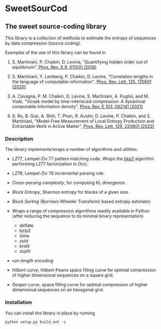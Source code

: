# SweetSourCod

## The sweet source-coding library

This library is a collection of methods to estimate the entropy of sequences by data compression (source coding).

Examples of the use of this library can be found in

1. S. Martiniani, P. Chaikin, D. Levine, "Quantifying hidden order out of equilibrium", [Phys. Rev. X 9, 011031  (2019)](https://journals.aps.org/prx/abstract/10.1103/PhysRevX.9.011031)

2. S. Martiniani, Y. Lemberg, P. Chaikin, D. Levine, "Correlation lengths in the language of computable information", [Phys. Rev. Lett. 125, 170601 (2020)](https://journals.aps.org/prl/abstract/10.1103/PhysRevLett.125.170601)

3. A. Cavagna, P. M. Chaikin, D. Levine, S. Martiniani, A. Puglisi, and M. Viale, "Vicsek model by time-interlaced compression: A dynamical computable information density", [Phys. Rev. E 103, 062141 (2021)](https://journals.aps.org/pre/abstract/10.1103/PhysRevE.103.062141)

4. S. Ro, B. Guo, A. Shih, T. Phan, R. Austin, D. Levine, P. Chaikin, and S. Martiniani, "Model-Free Measurement of Local Entropy Production and Extractable Work in Active Matter", [Phys. Rev. Lett. 129, 220601 (2022)](https://journals.aps.org/prl/abstract/10.1103/PhysRevLett.129.220601)

### Description

The library implements/wraps a number of algorithms and utilities:

- *LZ77*, Lempel-Ziv 77 pattern matching code. Wraps the [kkp2](https://www.cs.helsinki.fi/group/pads/lz77.html) algorithm performing LZ77 factorization in O(n).

- *LZ78*, Lempel-Ziv 78 incremental parsing rule.

- *Cross-parsing complexity*, for computing KL divergence.

- *Block Entropy*, Shannon entropy for blocks of a given size.

- *Block Sorting* (Burrows-Wheeler Transform) based entropy estimator.

- Wraps a range of compression algorithms readily available in Python (after reducing the sequence to its minimal binary representation)
  * deflate
  * bzip2
  * lzma
  * zstd
  * brotli
  * zopfli
  
- *run-length encoding*

- *Hilbert curve*, Hilbert-Peano space filling curve for optimal compression of higher dimensional sequences on a square grid.

- *Gosper curve*, space filling curve for optimal compression of higher dimensional sequences on an hexagonal grid.

### Installation

You can install the library in place by running

```shell
python setup.py build_ext -i
```
